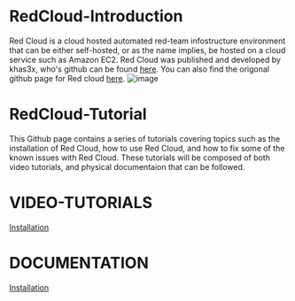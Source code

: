 # RedCloud-Introduction
Red Cloud is a cloud hosted automated red-team infostructure environment that can be either self-hosted, or as the name implies, be hosted on a cloud service such as Amazon EC2.
Red Cloud was published and developed by khas3x, who's github can be found [here](https://github.com/khast3x). You can also find the origonal github page for Red cloud [here](https://github.com/khast3x/Redcloud).
![image](https://user-images.githubusercontent.com/70776319/194336303-fba63edc-5708-42d5-8a95-394296b224e4.png)

# RedCloud-Tutorial
This Github page contains a series of tutorials covering topics such as the installation of Red Cloud, how to use Red Cloud, and how to fix some of the known issues with Red Cloud. These tutorials will be composed of both video tutorials, and physical documentaion that can be followed.
# VIDEO-TUTORIALS
[Installation](https://github.com/KyleWebster46/RedCloud-Project/wiki/Installation)


# DOCUMENTATION
[Installation](https://github.com/KyleWebster46/RedCloud-Project/wiki/Installation-Documentation)
